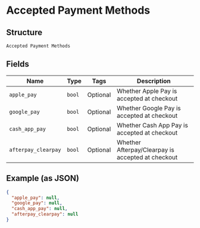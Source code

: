 
# Accepted Payment Methods

## Structure

`Accepted Payment Methods`

## Fields

| Name | Type | Tags | Description |
|  --- | --- | --- | --- |
| `apple_pay` | `bool` | Optional | Whether Apple Pay is accepted at checkout |
| `google_pay` | `bool` | Optional | Whether Google Pay is accepted at checkout |
| `cash_app_pay` | `bool` | Optional | Whether Cash App Pay is accepted at checkout |
| `afterpay_clearpay` | `bool` | Optional | Whether Afterpay/Clearpay is accepted at checkout |

## Example (as JSON)

```json
{
  "apple_pay": null,
  "google_pay": null,
  "cash_app_pay": null,
  "afterpay_clearpay": null
}
```

